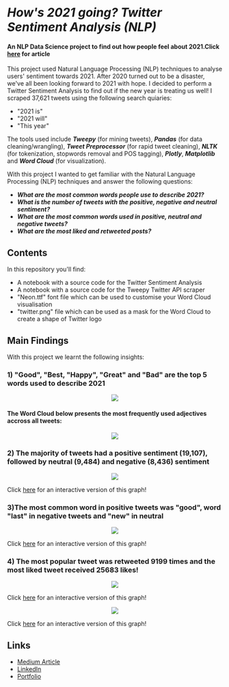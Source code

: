 # _How's 2021 going? Twitter Sentiment Analysis (NLP)_

#### An NLP Data Science project to find out how people feel about 2021.Click [here](link) for article
This project used Natural Language Processing (NLP) techniques to analyse users' sentiment towards 2021. After 2020 turned out to be a disaster, we've all been looking forward to 2021 with hope. I decided to perform a Twitter Sentiment Analysis to find out if the new year is treating us well! I scraped 37,621 tweets using the following search quiaries:
- "2021 is"
- "2021 will"
- "This year"

The tools used include ***Tweepy*** (for mining tweets), ***Pandas*** (for data cleaning/wrangling), ***Tweet Preprocessor*** (for rapid tweet cleaning), ***NLTK*** (for tokenization, stopwords removal and POS tagging), ***Plotly***, ***Matplotlib*** and ***Word Cloud*** (for visualization).

With this project I wanted to get familiar with the Natural Language Processing (NLP) techniques and answer the following questions:

- ***What are the most common words people use to describe 2021?***
- ***What is the number of tweets with the positive, negative and neutral sentiment?***
- ***What are the most common words used in positive, neutral and negative tweets?***
- ***What are the most liked and retweeted posts?***

## Contents

In this repository you'll find:
- A notebook with a source code for the Twitter Sentiment Analysis
- A notebook with a source code for the Tweepy Twitter API scraper
- "Neon.ttf" font file which can be used to customise your Word Cloud visualisation
- "twitter.png" file which can be used as a mask for the Word Cloud to create a shape of Twitter logo

## Main Findings

With this project we learnt the following insights:
### 1) "Good", "Best, "Happy", "Great" and "Bad" are the top 5 words used to describe 2021 ###
<p align="center">
<img src="https://user-images.githubusercontent.com/55002027/114279849-86763900-9a2e-11eb-8dd2-796c3d327afe.png" />
</p>

#### The Word Cloud below presents the most frequently used adjectives accross all tweets: ###
<p align="center">
<img src="https://user-images.githubusercontent.com/55002027/114281049-14a0ee00-9a34-11eb-8992-68fe771b3e76.png" />
</p>

### 2) The majority of tweets had a positive sentiment (19,107), followed by neutral (9,484) and negative (8,436) sentiment ###
<p align="center">
<img src="https://user-images.githubusercontent.com/55002027/114280849-2635c600-9a33-11eb-8610-128449948d19.PNG" />
</p>

Click [here](https://datapane.com/u/machonsm/reports/my-plot/embed/) for an interactive version of this graph!

### 3)The most common word in positive tweets was "good", word "last" in negative tweets and "new" in neutral
<p align="center">
  <img src="https://user-images.githubusercontent.com/55002027/114280902-58dfbe80-9a33-11eb-90fc-2bd322151395.PNG" />
</p>

Click [here](https://datapane.com/u/machonsm/reports/sun-burst/embed/) for an interactive version of this graph!


### 4) The most popular tweet was retweeted 9199 times and the most liked tweet received 25683 likes!
<p align="center">
  
  <img src="https://user-images.githubusercontent.com/55002027/115115780-3519fc80-9f8e-11eb-98ae-3377dc5043da.PNG" />
</p>

Click [here](https://datapane.com/u/machonsm/reports/my-plot4/embed/) for an interactive version of this graph!
<p align="center">
  
  <img src="https://user-images.githubusercontent.com/55002027/115115784-36e3c000-9f8e-11eb-932a-f0389102bd34.PNG" />
</p>

Click [here](https://datapane.com/u/machonsm/reports/my-plot2/embed/) for an interactive version of this graph!

## Links

- [Medium Article](link)
- [LinkedIn](https://www.linkedin.com/in/sandra-machon/)
- [Portfolio]()


